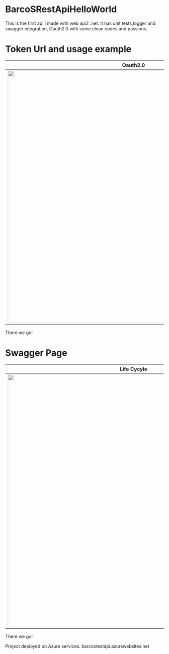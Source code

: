 # BarcoSRestApiHelloWorld
This is the first api i made with web api2 .net. It has unit tests,logger and swagger integration, Oauth2.0 with some clean codes and passions.


# Token Url and usage example #
Oauth2.0      | 
------------|
<img src="https://cdn.pbrd.co/images/HrQk0GG.png" width="800">  |
There we go!


# Swagger Page #
Life Cycyle      | 
------------|
<img src="https://cdn.pbrd.co/images/HrQlYZJ.png" width="800">  |
There we go!

Project deployed on Azure services.
barcosrestapi.azurewebsites.net
